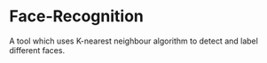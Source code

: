# Face-Recognition
A tool which uses K-nearest neighbour algorithm to detect and label different faces.
